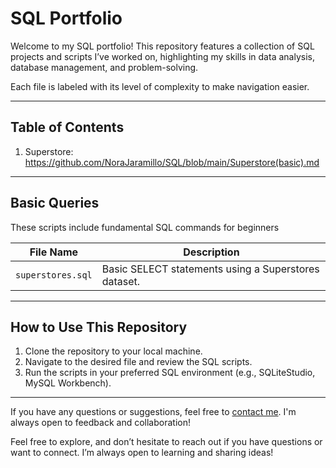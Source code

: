 
# **SQL Portfolio**

Welcome to my SQL portfolio! This repository features a collection of SQL projects and scripts I’ve worked on, highlighting my skills in data analysis, database management, and problem-solving. 

Each file is labeled with its level of complexity to make navigation easier.

---

## **Table of Contents**
1. Superstore: https://github.com/NoraJaramillo/SQL/blob/main/Superstore(basic).md

---

## **Basic Queries**
These scripts include fundamental SQL commands for beginners

| File Name         | Description                                      |
|-------------------|--------------------------------------------------|
| `superstores.sql` | Basic SELECT statements using a Superstores dataset. |

---

## **How to Use This Repository**
1. Clone the repository to your local machine.
2. Navigate to the desired file and review the SQL scripts.
3. Run the scripts in your preferred SQL environment (e.g., SQLiteStudio, MySQL Workbench).

---

If you have any questions or suggestions, feel free to [contact me](mailto:your-email@example.com). I'm always open to feedback and collaboration!


Feel free to explore, and don’t hesitate to reach out if you have questions or want to connect. I’m always open to learning and sharing ideas!

